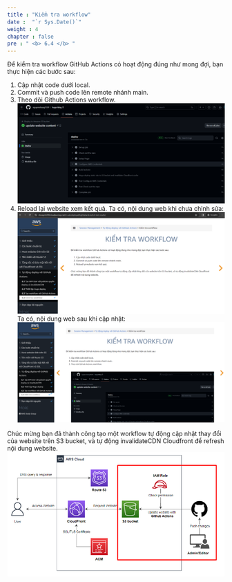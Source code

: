 ```yaml
---
title : "Kiểm tra workflow"
date :  "`r Sys.Date()`" 
weight : 4 
chapter : false
pre : " <b> 6.4 </b> "
---
```


Để kiểm tra workflow GitHub Actions có hoạt động đúng như mong đợi, bạn thực hiện các bước sau:
1. Cập nhật code dưới local.
2. Commit và push code lên remote nhánh main.
3. Theo dõi Github Actions workflow.
![web](/images/6.auto-deploy/017-github-actions-workflow-results.png)
5. Reload lại website xem kết quả.
Ta có, nội dung web khi chưa chỉnh sửa:
![web](/images/6.auto-deploy/018-old-content.png)
Ta có, nội dung web sau khi cập nhật:
![web](/images/6.auto-deploy/019-new-content.png)

Chúc mừng bạn đã thành công tạo một workflow tự động cập nhật thay đổi của website trên S3 bucket, và tự động invalidateCDN Cloudfront để refresh nội dung website.
![architect](/images/6.auto-deploy/000-architecture.png)
